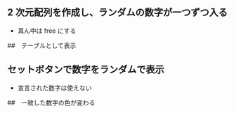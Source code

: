 ## 2 次元配列を作成し、ランダムの数字が一つずつ入る

- 真ん中は free にする

##　テーブルとして表示

## セットボタンで数字をランダムで表示

- 宣言された数字は使えない

##　一致した数字の色が変わる
